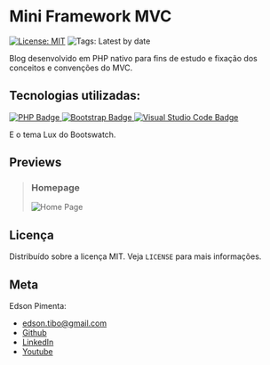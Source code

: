 # Mini Framework MVC

[![License: MIT](https://img.shields.io/badge/License-MIT-yellow.svg)](https://opensource.org/licenses/MIT)
![Tags: Latest by date](https://img.shields.io/github/v/tag/eddyyxxyy/mini-framework-mvc-php)


Blog desenvolvido em PHP nativo para fins de estudo e fixação dos conceitos e convenções do MVC.

## Tecnologias utilizadas:

<p>
    <a href="https://img.shields.io/">
        <img src='https://img.shields.io/badge/PHP-777BB4?style=for-the-badge&logo=php&logoColor=white' alt='PHP Badge'>
        <img src='https://img.shields.io/badge/Bootstrap-563D7C?style=for-the-badge&logo=bootstrap&logoColor=white' alt='Bootstrap Badge'>
        <img src='https://img.shields.io/badge/Visual_Studio_Code-0078D4?style=for-the-badge&logo=visual%20studio%20code&logoColor=white' alt='Visual Studio Code Badge'>
    </a>
</p>

E o tema Lux do Bootswatch.

## Previews

> ### Homepage
> ![Home Page](./preview/home_page.png)

## Licença

Distribuído sobre a licença MIT. Veja `LICENSE` para mais informações.

## Meta

Edson Pimenta:
- edson.tibo@gmail.com
- [Github](https://github.com/eddyyxxyy)
- [LinkedIn](https://www.linkedin.com/in/eeddyyxxyy/)
- [Youtube](https://www.youtube.com/channel/UCIISJihJOYOBj-4oZhW3pSw)

